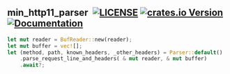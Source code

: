 ## min_http11_parser &nbsp;[![LICENSE](https://img.shields.io/badge/license-MIT-blue.svg)](LICENSE) [![crates.io Version](https://img.shields.io/crates/v/min_http11_parser.svg)](https://crates.io/crates/min_http11_parser) [![Documentation](https://docs.rs/min_http11_parser/badge.svg)](https://docs.rs/min_http11_parser)

```rust
let mut reader = BufReader::new(reader);
let mut buffer = vec![];
let (method, path, known_headers, _other_headers) = Parser::default()
    .parse_request_line_and_headers( & mut reader, & mut buffer)
    .await?;
```
